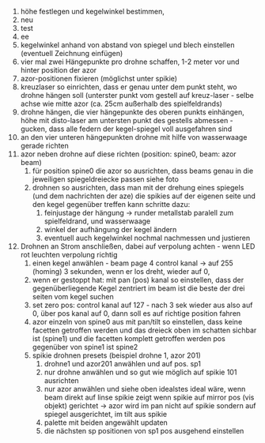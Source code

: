 

1. höhe festlegen und kegelwinkel bestimmen,
2. neu
3. test
4. ee
5. kegelwinkel anhand von abstand von spiegel und blech einstellen (eventuell Zeichnung einfügen)
6. vier mal zwei Hängepunkte pro drohne schaffen, 1-2 meter vor und hinter position der azor
7. azor-positionen fixieren (möglichst unter spikie)
8. kreuzlaser so einrichten, dass er genau unter dem punkt steht, wo drohne hängen soll (unterster punkt vom gestell auf kreuz-laser - selbe achse wie mitte azor (ca. 25cm außerhalb des spielfeldrands)
9. drohne hängen, die vier hängepunkte des oberen punkts einhängen, höhe mit disto-laser am untersten punkt des gestells abmessen - gucken, dass alle federn der kegel-spiegel voll ausgefahren sind
10. an den vier unteren hängepunkten drohne mit hilfe von wasserwaage gerade richten
11. azor neben drohne auf diese richten (position: spine0, beam: azor beam)
    1. für position spine0 die azor so ausrichten, dass beams genau in die jeweiligen spiegeldreiecke passen siehe foto
    2. drohnen so ausrichten, dass man mit der drehung eines spiegels (und dem nachrichten der aze) die spikies auf der eigenen seite und den kegel gegenüber treffen kann schritte dazu:
       1. feinjustage der hängung -> runder metallstab paralell zum spielfeldrand, und wasserwaage
       2. winkel der aufhängung der kegel ändern
       3. eventuell auch kegelwinkel nochmal nachmessen und justieren
12. Drohnen an Strom anschließen, dabei auf verpolung achten - wenn LED rot leuchten verpolung richtig
    1. einen kegel anwählen - beam page 4 control kanal -> auf 255 (homing) 3 sekunden, wenn er los dreht, wieder auf 0, 
    2. wenn er gestoppt hat: mit pan (pos) kanal so einstellen, dass der gegenüberliegende Kegel zentriert im beam ist die beste der drei seiten vom kegel suchen
    3. set zero pos: control kanal auf 127 - nach 3 sek wieder aus also auf 0, über pos kanal auf 0, dann soll es auf richtige position fahren
    4. azor einzeln von spine0 aus mit pan/tilt so einstellen, dass keine facetten getroffen werden und das dreieck oben im schatten sichbar ist (spine1) und die facetten komplett getroffen werden pos gegenüber von spine1 ist spine2
    5. spikie drohnen presets (beispiel drohne 1, azor 201)
       1. drohne1 und azor201 anwählen und auf pos. sp1
       2. nur drohne anwählen und so gut wie möglich auf spikie 101 ausrichten
       3. nur azor anwählen und siehe oben idealstes ideal wäre, wenn beam direkt auf linse spikie zeigt wenn spikie auf mirror pos (vis objekt) gerichtet -> azor wird im pan nicht auf spikie sondern auf spiegel ausgerichtet, im tilt aus spikie
       4. palette mit beiden angewählt updaten
       5. die nächsten sp positionen von sp1 pos ausgehend einstellen